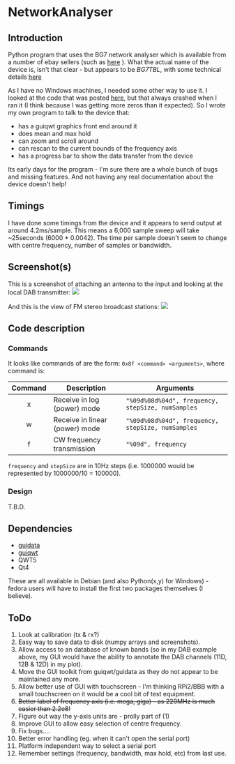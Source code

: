 # NetworkAnalyser 

## Introduction
Python program that uses the BG7 network analyser which is available from a number of ebay sellers (such as
[here](http://www.ebay.co.uk/itm/35MHz-4-4GHz-USB-SMA-Source-Signal-Generator-Simple-Spectrum-Analyzer-35M-4-4G-/311103521591)
 ). What the actual name of the device is, isn't that clear - but appears to be *BG7TBL*, with some technical details 
[here](http://www.dalbert.net/?p=219)


As I have no Windows machines, I needed some other way to use it. I
looked at the code that was posted
[here](https://github.com/DoYouKnow/BG7TBL_Reader), but that always
crashed when I ran it (I think because I was getting more zeros than
it expected).  So I wrote my own program to talk to the device that:


* has a guiqwt graphics front end around it
* does mean and max hold
* can zoom and scroll around
* can rescan to the current bounds of the frequency axis
* has a progress bar to show the data transfer from the device

Its early days for the program - I'm sure there are a whole bunch of
bugs and missing features. And not having any real documentation about the
device doesn't help!

## Timings

I have done some timings from the device and it appears to send output
at around 4.2ms/sample. This means a 6,000 sample sweep will take
~25seconds (6000 * 0.0042).  The time per sample doesn't seem to
change with centre frequency, number of samples or bandwidth.

## Screenshot(s)

This is a screenshot of attaching an antenna to the input and looking at the local DAB transmitter:
![](https://github.com/darkstar007/NetworkAnalyser/blob/master/doc/screenshots/netan_screen1.jpg)

And this is the view of FM stereo broadcast stations:
![](https://github.com/darkstar007/NetworkAnalyser/blob/master/doc/screenshots/netan_screen2.jpg)


## Code description

### Commands
It looks like commands of are the form: `0x8f <command> <arguments>`, where command is:

| Command | Description | Arguments |
|:-------:|-------------|---------------------------|
|    x    | Receive in log (power) mode    | `"%09d%08d%04d", frequency, stepSize, numSamples` |
|    w    | Receive in linear (power) mode | `"%09d%08d%04d", frequency, stepSize, numSamples` |
|    f    | CW frequency transmission | `"%09d", frequency` |

`frequency` and `stepSize` are in 10Hz steps (i.e. 1000000 would be represented by 1000000/10 = 100000).

### Design
T.B.D.

## Dependencies

* [guidata](https://code.google.com/p/guidata/)
* [guiqwt](https://code.google.com/p/guiqwt/) 
* QWT5
* Qt4

These are all available in Debian (and also Python(x,y) for Windows) -
fedora users will have to install the first two packages themselves (I believe).

## ToDo

1. Look at calibration (tx & rx?)
2. Easy way to save data to disk (numpy arrays and screenshots).
3. Allow access to an database of known bands (so in my DAB example above, my GUI would have the
ability to annotate the DAB channels (11D, 12B & 12D) in my plot).
4. Move the GUI toolkit from guiqwt/guidata as they do not appear to be maintained any more.
5. Allow better use of GUI with touchscreen - I'm thinking RPi2/BBB with a small touchscreen on it would be a cool bit of test equipment.
6. ~~Better label of frequency axis (i.e. mega, giga) - as 220MHz is much easier than 2.2e8!~~
7. Figure out way the y-axis units are - prolly part of (1)
8. Improve GUI to allow easy selection of centre frequency.
9. Fix bugs....
10. Better error handling (eg. when it can't open the serial port)
11. Platform independent way to select a serial port
12. Remember settings (frequency, bandwidth, max hold, etc) from last use.

